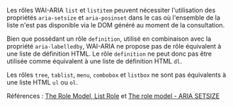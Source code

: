 Les rôles WAI-ARIA `list` et `listitem` peuvent nécessiter l'utilisation des propriétés `aria-setsize` et `aria-posinset` dans le cas où l'ensemble de la liste n'est pas disponible via le DOM généré au moment de la consultation.

Bien que possédant un rôle `definition`, utilisé en combinaison avec la propriété `aria-labelledby`, WAI-ARIA ne propose pas de rôle équivalent à une liste de définition HTML. Le rôle `definition` ne peut donc pas être utilisée comme équivalent à une liste de définition HTML `dl`.

Les rôles `tree`, `tablist`, `menu`, `combobox` et `listbox` ne sont pas équivalents à une liste HTML `ul` ou `ol`.

Références : [The Role Model, List Role](http://www.w3.org/WAI/PF/aria/roles#list) et [The role model - ARIA SETSIZE](http://www.w3.org/WAI/PF/aria/states_and_properties#aria-setsize)
